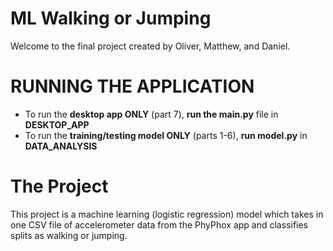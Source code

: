 # ML Walking or Jumping
Welcome to the final project created by Oliver, Matthew, and Daniel.
# RUNNING THE APPLICATION
- To run the **desktop app ONLY** (part 7), **run the main.py** file in **DESKTOP_APP**
- To run the **training/testing model ONLY** (parts 1-6), **run model.py** in **DATA_ANALYSIS**
# The Project
This project is a machine learning (logistic regression) model which takes in one CSV file of accelerometer data from the PhyPhox app and classifies splits as walking or jumping.

